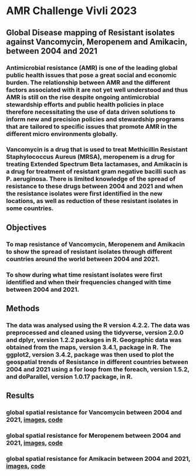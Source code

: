 # AMR Challenge Vivli 2023
## Global Disease mapping of Resistant isolates against Vancomycin, Meropenem and Amikacin, between 2004 and 2021
### Antimicrobial resistance (AMR) is one of the leading global public health issues that pose a great social and economic burden. The relationship between AMR and the different factors associated with it are not yet well understood and thus AMR is still on the rise despite ongoing antimicrobial stewardship efforts and public health policies in place therefore necessitating the use of data driven solutions to inform new and precision policies and stewardship programs that are tailored to specific issues that promote AMR in the different micro environments globally. 
### Vancomycin is a drug that is used to treat Methicillin Resistant Staphylococcus Aureus (MRSA), meropenem is a drug for treating Extended Spectrum Beta lactamases, and Amikacin is a drug for treatment of resistant gram negative bacilli such as P. aeruginosa. There is limited knowledge of the spread of resistance to these drugs between 2004 and 2021 and when the resistance isolates were first identified in the new locations, as well as reduction of these resistant isolates in some countries.

## Objectives
### To map resistance of Vancomycin, Meropenem and Amikacin to show the spread of resistant isolates through different countries around the world between 2004 and 2021.
### To show during what time resistant isolates were first identified and when their frequencies changed with time between 2004 and 2021.

## Methods
### The data was analysed using the R version 4.2.2. The data was preprocessed and cleaned using the tidyverse, version 2.0.0 and dplyr, version 1.2.2 packages in R. Geographic data was obtained from the maps, version 3.4.1, package in R. The ggplot2, version 3.4.2, package was then used to plot the geospatial trends of Resistance in different countries between 2004 and 2021 using a for loop from the foreach, version 1.5.2, and doParallel, version 1.0.17 package, in R.

## Results
### global spatial resistance for Vancomycin between 2004 and 2021, [images](https://github.com/ndugwahenry/AMR/tree/main/amr_maps_r/VancomycinPlots), [code](https://github.com/ndugwahenry/AMR/blob/main/amr_maps_r/scripts/geospa.vancomycin.R)
### global spatial resistance for Meropenem between 2004 and 2021, [images](https://github.com/ndugwahenry/AMR/tree/main/amr_maps_r/MeropenemPlots), [code](https://github.com/ndugwahenry/AMR/blob/main/amr_maps_r/scripts/geospa.meropenem.R)
### global spatial resistance for Amikacin between 2004 and 2021, [images](https://github.com/ndugwahenry/AMR/tree/main/amr_maps_r/AmikacinPlots), [code](https://github.com/ndugwahenry/AMR/blob/main/amr_maps_r/scripts/geospa.amikacin.R)
